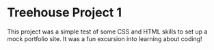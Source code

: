 # Treehouse Project 1

This project was a simple test of some CSS and HTML skills to set up a mock portfolio site.  It was a fun excursion into learning about coding!
